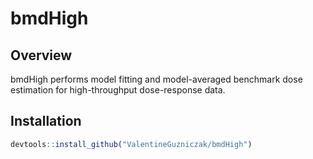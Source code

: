 
# bmdHigh

## Overview

bmdHigh performs model fitting and model-averaged benchmark dose
estimation for high-throughput dose-response data.

## Installation

``` r
devtools::install_github("ValentineGuzniczak/bmdHigh")
```
